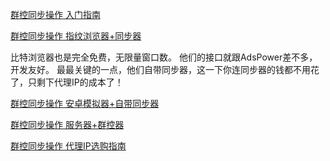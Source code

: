 

[群控同步操作 入门指南](https://mirror.xyz/dfarm.eth/KCpVos8H44LOuO-jL4RmTGe90YcNjgQgdTMlAggFXLk)

[群控同步操作 指纹浏览器+同步器](https://mirror.xyz/dfarm.eth/Pu_wI8hcLdpJAJuCXzATBNlIKQc4-ejvIUL8GEHVH_A)

比特浏览器也是完全免费，无限量窗口数。 他们的接口就跟AdsPower差不多，开发友好。 最最关键的一点，他们自带同步器，这一下你连同步器的钱都不用花了，只剩下代理IP的成本了！

[群控同步操作 安卓模拟器+自带同步器](https://mirror.xyz/dfarm.eth/ZTmJktn_lSP-ROKFug-XCTuUiS7XEZkr7PMUq1IMlBk)

[群控同步操作 服务器+群控器](https://mirror.xyz/dfarm.eth/tpLT43RCwFInyQWPE13UjRuQFZSbfEde3UhYvaqTC4E)

[群控同步操作 代理IP选购指南](https://mirror.xyz/dfarm.eth/XfpKEFTm1OiFXGQfpm_nX2GBU1q0Yl7c5mMykYUXJ2Q)

[]()

[]()

[]()

[]()